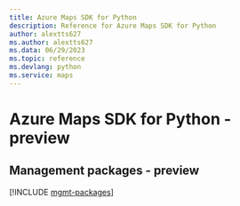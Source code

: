```yaml
---
title: Azure Maps SDK for Python
description: Reference for Azure Maps SDK for Python
author: alextts627
ms.author: alextts627
ms.data: 06/29/2023
ms.topic: reference
ms.devlang: python
ms.service: maps
---
```

# Azure Maps SDK for Python - preview

## Management packages - preview
[!INCLUDE [mgmt-packages](maps-mgmt-index.md)]